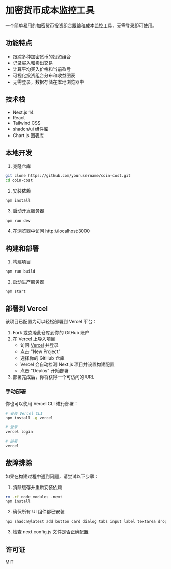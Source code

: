 # 加密货币成本监控工具

一个简单易用的加密货币投资组合跟踪和成本监控工具，无需登录即可使用。

## 功能特点

- 跟踪多种加密货币的投资组合
- 记录买入和卖出交易
- 计算平均买入价格和当前盈亏
- 可视化投资组合分布和收益图表
- 无需登录，数据存储在本地浏览器中

## 技术栈

- Next.js 14
- React
- Tailwind CSS
- shadcn/ui 组件库
- Chart.js 图表库

## 本地开发

1. 克隆仓库

```bash
git clone https://github.com/yourusername/coin-cost.git
cd coin-cost
```

2. 安装依赖

```bash
npm install
```

3. 启动开发服务器

```bash
npm run dev
```

4. 在浏览器中访问 http://localhost:3000

## 构建和部署

1. 构建项目

```bash
npm run build
```

2. 启动生产服务器

```bash
npm start
```

## 部署到 Vercel

该项目已配置为可以轻松部署到 Vercel 平台：

1. Fork 或克隆此仓库到你的 GitHub 账户
2. 在 Vercel 上导入项目
   - 访问 [Vercel](https://vercel.com) 并登录
   - 点击 "New Project"
   - 选择你的 GitHub 仓库
   - Vercel 会自动检测 Next.js 项目并设置构建配置
   - 点击 "Deploy" 开始部署
3. 部署完成后，你将获得一个可访问的 URL

### 手动部署

你也可以使用 Vercel CLI 进行部署：

```bash
# 安装 Vercel CLI
npm install -g vercel

# 登录
vercel login

# 部署
vercel
```

## 故障排除

如果在构建过程中遇到问题，请尝试以下步骤：

1. 清除缓存并重新安装依赖

```bash
rm -rf node_modules .next
npm install
```

2. 确保所有 UI 组件都已安装

```bash
npx shadcn@latest add button card dialog tabs input label textarea dropdown-menu tooltip
```

3. 检查 next.config.js 文件是否正确配置

## 许可证

MIT

